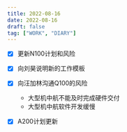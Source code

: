 ```yaml
---
title: 2022-08-16
date: 2022-08-16
draft: false
tag: ["WORK", "DIARY"]
---
```




- [x] 更新N100计划和风险
- [x] 向刘昊说明新的工作模板
- [x] 向汪加林沟通Q100的风险
	- 大型机中航不能及时完成硬件交付
	- 大型机中航软件开发缓慢
- [x] A200计划更新

